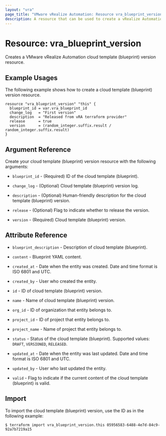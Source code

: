 ```yaml
---
layout: "vra"
page_title: "VMware vRealize Automation: Resource vra_blueprint_version"
description: A resource that can be used to create a vRealize Automation cloud template version.
---
```


# Resource: vra\_blueprint\_version

Creates a VMware vRealize Automation cloud template (blueprint) version resource.

## Example Usages

The following example shows how to create a cloud template (blueprint) version resource.

```hcl
resource "vra_blueprint_version" "this" {
  blueprint_id = var.vra_blueprint_id
  change_log   = "First version"
  description  = "Released from vRA terraform provider"
  release      = true
  version      = (random_integer.suffix.result / random_integer.suffix.result)
}
```

## Argument Reference

Create your cloud template (blueprint) version resource with the following arguments:

* `blueprint_id` - (Required) ID of the cloud template  (blueprint).

* `change_log` - (Optional) Cloud template  (blueprint) version log.

* `description` - (Optional) Human-friendly description for the cloud template  (blueprint) version. 
 
* `release` - (Optional) Flag to indicate whether to release the version.

* `version` - (Required) Cloud template  (blueprint) version.


## Attribute Reference

* `blueprint_description` - Description of cloud template (blueprint).

* `content` - Blueprint YAML content.

* `created_at` - Date when the entity was created. Date and time format is ISO 6801 and UTC.

* `created_by` - User who created the entity.

* `id` - ID of cloud template (blueprint) version.

* `name` - Name of cloud template (blueprint) version.

* `org_id` - ID of organization that entity belongs to.

* `project_id` - ID of project that entity belongs to.

* `project_name` - Name of project that entity belongs to.

* `status` - Status of the cloud template (blueprint). Supported values: `DRAFT`, `VERSIONED`, `RELEASED`.

* `updated_at` - Date when the entity was last updated. Date and time format is ISO 6801 and UTC.

* `updated_by` - User who last updated the entity.

* `valid` - Flag to indicate if the current content of the cloud template (blueprint) is valid.

## Import

To import the cloud template (blueprint) version, use the ID as in the following example:

`$ terraform import vra_blueprint_version.this 05956583-6488-4e7d-84c9-92a7b7219a15`
